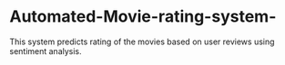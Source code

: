 # Automated-Movie-rating-system-
This system predicts rating of the movies based on user reviews using sentiment analysis. 
